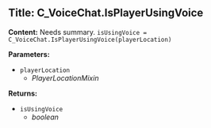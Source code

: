 ## Title: C_VoiceChat.IsPlayerUsingVoice

**Content:**
Needs summary.
`isUsingVoice = C_VoiceChat.IsPlayerUsingVoice(playerLocation)`

**Parameters:**
- `playerLocation`
  - *PlayerLocationMixin*

**Returns:**
- `isUsingVoice`
  - *boolean*